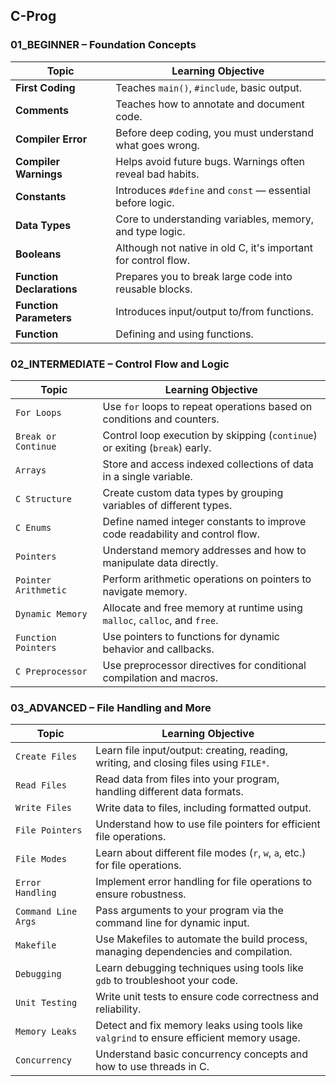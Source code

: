 ## C-Prog

### 01_BEGINNER – Foundation Concepts
| Topic                     | Learning Objective                                                     |
| ------------------------- | ----------------------------------------------------------------- |
| **First Coding**          | Teaches `main()`, `#include`, basic output.      |
| **Comments**              | Teaches how to annotate and document code.                        |
| **Compiler Error**        | Before deep coding, you must understand what goes wrong.          |
| **Compiler Warnings**     | Helps avoid future bugs. Warnings often reveal bad habits.    |
| **Constants**             | Introduces `#define` and `const` — essential before logic.        |
| **Data Types**            | Core to understanding variables, memory, and type logic.          |
| **Booleans**              | Although not native in old C, it's important for control flow.    |
| **Function Declarations** | Prepares you to break large code into reusable blocks.            |
| **Function Parameters**   | Introduces input/output to/from functions.                        |
| **Function**              | Defining and using functions. |

### 02_INTERMEDIATE – Control Flow and Logic
| **Topic**           | **Learning Objective**                                                       |
| ------------------- | ---------------------------------------------------------------------------- |
| `For Loops`         | Use `for` loops to repeat operations based on conditions and counters.       |
| `Break or Continue` | Control loop execution by skipping (`continue`) or exiting (`break`) early.  |
| `Arrays`            | Store and access indexed collections of data in a single variable.           |
| `C Structure`       | Create custom data types by grouping variables of different types.           |
| `C Enums`           | Define named integer constants to improve code readability and control flow. |
| `Pointers`          | Understand memory addresses and how to manipulate data directly.            |
| `Pointer Arithmetic` | Perform arithmetic operations on pointers to navigate memory.              |
| `Dynamic Memory`    | Allocate and free memory at runtime using `malloc`, `calloc`, and `free`.   |
| `Function Pointers` | Use pointers to functions for dynamic behavior and callbacks.               |
| `C Preprocessor`   | Use preprocessor directives for conditional compilation and macros.         |

### 03_ADVANCED – File Handling and More
| **Topic**      | **Learning Objective**                                                                |
| -------------- | ------------------------------------------------------------------------------------- |
| `Create Files` | Learn file input/output: creating, reading, writing, and closing files using `FILE*`. |
| `Read Files`   | Read data from files into your program, handling different data formats.            |
| `Write Files`  | Write data to files, including formatted output.                                     |
| `File Pointers`| Understand how to use file pointers for efficient file operations.                   |
| `File Modes`   | Learn about different file modes (`r`, `w`, `a`, etc.) for file operations. |
| `Error Handling`| Implement error handling for file operations to ensure robustness.                   |
| `Command Line Args` | Pass arguments to your program via the command line for dynamic input.          |
| `Makefile`     | Use Makefiles to automate the build process, managing dependencies and compilation. |
| `Debugging`    | Learn debugging techniques using tools like `gdb` to troubleshoot your code.       |
| `Unit Testing` | Write unit tests to ensure code correctness and reliability.                        |
| `Memory Leaks` | Detect and fix memory leaks using tools like `valgrind` to ensure efficient memory usage. |
| `Concurrency`  | Understand basic concurrency concepts and how to use threads in C.                |

